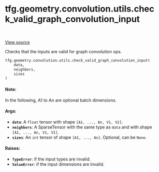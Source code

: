 <div itemscope itemtype="http://developers.google.com/ReferenceObject">
<meta itemprop="name" content="tfg.geometry.convolution.utils.check_valid_graph_convolution_input" />
<meta itemprop="path" content="Stable" />
</div>

# tfg.geometry.convolution.utils.check_valid_graph_convolution_input

<table class="tfo-notebook-buttons tfo-api" align="left">
</table>

<a target="_blank" href="https://github.com/tensorflow/graphics/blob/master/tensorflow_graphics/geometry/convolution/utils.py">View
source</a>

Checks that the inputs are valid for graph convolution ops.

``` python
tfg.geometry.convolution.utils.check_valid_graph_convolution_input(
    data,
    neighbors,
    sizes
)
```



<!-- Placeholder for "Used in" -->

#### Note:

In the following, A1 to An are optional batch dimensions.

#### Args:

* <b>`data`</b>: A `float` tensor with shape `[A1, ..., An, V1, V2]`.
* <b>`neighbors`</b>: A SparseTensor with the same type as `data` and with shape `[A1,
  ..., An, V1, V1]`.
* <b>`sizes`</b>: An `int` tensor of shape `[A1, ..., An]`. Optional, can be `None`.


#### Raises:

* <b>`TypeError`</b>: if the input types are invalid.
* <b>`ValueError`</b>: if the input dimensions are invalid.